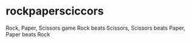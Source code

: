 # rockpapersciccors 
Rock, Paper, Scissors game
Rock beats Scissors, Scissors beats Paper, Paper beats Rock
